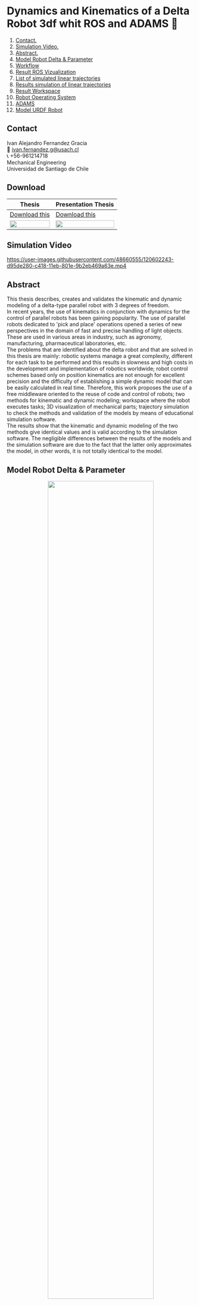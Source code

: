 # Dynamics and Kinematics of a Delta Robot 3df whit ROS and ADAMS :robot:

<!-- TABLE OF CONTENTS -->
1. [ Contact. ](#conta)
2. [ Simulation Video. ](#video)
3. [ Abstract. ](#abstra)
4. [ Model Robot Delta & Parameter](#param)
5. [ Workflow](#workf)
6. [ Result ROS Vizualization](#r-rviz)
7. [ List of simulated linear trajectories](#list)   
8. [ Results simulation of linear trajectories](#r-tray)
9. [ Result Workspace](#r-ws)
10. [ Robot Operating System](#ros)
11. [ ADAMS](#adam)  
12. [ Model URDF Robot](#urdf)

<!-- CONTACT -->
<a name="conta"></a>
## Contact
Ivan Alejandro Fernandez Gracia  
:email: ivan.fernandez.g@usach.cl  
:telephone_receiver: +56-961214718  
Mechanical Engineering  
Universidad de Santiago de Chile

<!-- Video -->
## Download
Thesis     | Presentation Thesis     |  
|------------|-------------|
| [Download this](https://github.com/IvanFernandezGracia/delta_robot_tesis/blob/main/Thesis.pdf)|[Download this]()|
 |<img align="center" src="https://github.com/IvanFernandezGracia/delta_robot_tesis/blob/main/Readme%20File/portada.png" width="100%">|<img  align="center" src="https://github.com/IvanFernandezGracia/delta_robot_tesis/blob/main/Readme%20File/pres_tesis_2.png" width="100%"> |

<!-- Video -->
<a name="video"></a>
## Simulation Video
https://user-images.githubusercontent.com/48660555/120602243-d95de280-c418-11eb-801e-9b2eb469a63e.mp4


<!-- Resumen -->
<a name="abstra"></a>
## Abstract
This thesis describes, creates and validates the kinematic and dynamic modeling of a delta-type parallel robot with 3 degrees of freedom.  
In recent years, the use of kinematics in conjunction with dynamics for the control of parallel robots has been gaining popularity. The use of parallel robots dedicated to 'pick and place' operations opened a series of new perspectives in the domain of fast and precise handling of light objects. These are used in various areas in industry, such as agronomy, manufacturing, pharmaceutical laboratories, etc.  
The problems that are identified about the delta robot and that are solved in this thesis are mainly: robotic systems manage a great complexity, different for each task to be performed and this results in slowness and high costs in the development and implementation of robotics worldwide; robot control schemes based only on position kinematics are not enough for excellent precision and the difficulty of establishing a simple dynamic model that can be easily calculated in real time. Therefore, this work proposes the use of a free middleware oriented to the reuse of code and control of robots; two methods for kinematic and dynamic modeling; workspace where the robot executes tasks; 3D visualization of mechanical parts; trajectory simulation to check the methods and validation of the models by means of educational simulation software.  
The results show that the kinematic and dynamic modeling of the two methods give identical values and is valid according to the simulation software. The negligible differences between the results of the models and the simulation software are due to the fact that the latter only approximates the model, in other words, it is not totally identical to the model.

<!-- Model Robot delta & Parameter -->
<a name="param"></a>
## Model Robot Delta & Parameter
<p align="center">
  <img align="center" width="75%"  src="https://github.com/IvanFernandezGracia/delta_robot_tesis/blob/main/Readme%20File/model_robot_delta.png?raw=true">
</p>

<!-- Dynamic Theory -->
<a name="dyna"></a>
## Dynamic Theory

Lagrangian | Virtual Work  |
|------------|-------------|
| <img src="https://github.com/IvanFernandezGracia/delta_robot_tesis/blob/main/Readme%20File/dynamic_2.png?raw=true" width="100%"> | <img src="https://github.com/IvanFernandezGracia/delta_robot_tesis/blob/main/Readme%20File/dynamic_3.png?raw=true" width="100%"> |



<!-- Wokflow -->
<a name="workf"></a>
## Wokflow
<p align="center">
  <img align="center" width="75%" src="https://github.com/IvanFernandezGracia/delta_robot_tesis/blob/main/Readme%20File/workflow_3.png">
  <img align="center" width="75%" src="https://github.com/IvanFernandezGracia/delta_robot_tesis/blob/main/Readme%20File/workflow.png">
</p>

<!-- R ros V -->
<a name="r-rviz"></a>
## Result ROS Vizualization
Links     | Joint     |
|------------|-------------|
| <img src="https://github.com/IvanFernandezGracia/delta_robot_tesis/blob/main/Readme%20File/rviz_robot_delta_2.png?raw=true" width="100%"> | <img src="https://github.com/IvanFernandezGracia/delta_robot_tesis/blob/main/Readme%20File/rviz_robot_delta_3.png?raw=true" width="100%"> |


<!-- R worksap -->
<a name="r-ws"></a>
## Result Workspace
 Workspace with restrictions angles (colors) & jacobian (green) |
|-------|
|<img src="https://github.com/IvanFernandezGracia/delta_robot_tesis/blob/main/Readme%20File/workspace_resume_1.png" width="100%">|  

 Workspace with all restrictions (red) |
|-------|
|<img src="https://github.com/IvanFernandezGracia/delta_robot_tesis/blob/main/Readme%20File/workspace_resume_2.png" width="100%">|  

<!-- list tray -->
<a name="list"></a>
## List of simulated linear trajectories
<p align="center">
  <img align="center" width="75%" src="https://github.com/IvanFernandezGracia/delta_robot_tesis/blob/main/Readme%20File/tray_1_8.png">
</p>


<!-- R simu tray -->
<a name="r-tray"></a>
## Results simulation of linear trajectories
 Linear trajectories number 7 (Low) |
|-------|
|<img src="https://github.com/IvanFernandezGracia/delta_robot_tesis/blob/main/Readme%20File/tray_low_7.png" width="100%">|  

 Linear trajectories number 3 (Speed)  |
|-------|
|<img src="https://github.com/IvanFernandezGracia/delta_robot_tesis/blob/main/Readme%20File/tray_speed_3.png" width="100%">|  

<!-- ROS -->
<a name="ros"></a>
## Robot Operating System
<p align="center">
  <img align="center" width="75%"  src="https://github.com/IvanFernandezGracia/delta_robot_tesis/blob/main/Readme%20File/catkin_make.png">
</p>

<!-- ADAMS -->
<a name="adam"></a>
## ADAMS
View Adams    | View Adams      |
|------------|-------------|
<img src="https://github.com/IvanFernandezGracia/delta_robot_tesis/blob/main/Readme%20File/adams_joint.png" width="100%">     | <img src="https://github.com/IvanFernandezGracia/delta_robot_tesis/blob/main/Readme%20File/adams_view_isometric.png" width="100%">       |
<img src="https://github.com/IvanFernandezGracia/delta_robot_tesis/blob/main/Readme%20File/adams_view_front.png" width="100%">     | <img src="https://github.com/IvanFernandezGracia/delta_robot_tesis/blob/main/Readme%20File/adams_view_Up.png" width="100%">       |

<!-- URDF -->
<a name="urdf"></a>
## Model URDF Robot Delta
<p align="center">
  <img align="center" width="75%"  src="https://github.com/IvanFernandezGracia/delta_robot_tesis/blob/main/Readme%20File/rviz_robot_delta_5.png">
</p>


